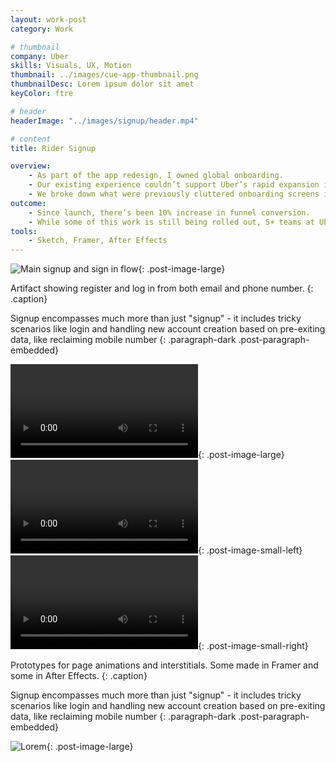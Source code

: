 ```yaml
---
layout: work-post
category: Work

# thumbnail
company: Uber
skills: Visuals, UX, Motion
thumbnail: ../images/cue-app-thumbnail.png
thumbnailDesc: Lorem ipsum dolor sit amet
keyColor: ftre

# header
headerImage: "../images/signup/header.mp4"

# content
title: Rider Signup

overview:
    - As part of the app redesign, I owned global onboarding.
    - Our existing experience couldn’t support Uber’s rapid expansion in global markets, so we set out to create a modular platform that could enable customized funnels by market.
    - We broke down what were previously cluttered onboarding screens into simple, bite-sized steps that aimed at decreasing cognitive load and enabling easier experimentation. During the course of the project, I tested this framework on the ground with users in India and China.
outcome:
    - Since launch, there’s been 10% increase in funnel conversion.
    - While some of this work is still being rolled out, 5+ teams at Uber have already plugged into the new platform. They’ve created localized onboarding experiences, fought against fraud, and revolutionized how Uber accepts payments.
tools:
    - Sketch, Framer, After Effects
---
```


<!-- # My main heading
{: .heading-1} -->

![Main signup and sign in flow](../images/signup/signup-flow-1.png){: .post-image-large}

Artifact showing register and log in from both email and phone number.
{: .caption}

Signup encompasses much more than just "signup" - it includes tricky scenarios like login and handling new account creation based on pre-exiting data, like reclaiming mobile number
{: .paragraph-dark .post-paragraph-embedded}

<video src="../images/signup/screen-to-screen.mp4" autoplay loop></video>{: .post-image-large}
<video src="../images/signup/signup-parallax.mp4" autoplay loop></video>{: .post-image-small-left}
<video src="../images/signup/signup-entry.mp4" autoplay loop></video>{: .post-image-small-right}

Prototypes for page animations and interstitials. Some made in Framer and some in After Effects.
{: .caption}

Signup encompasses much more than just "signup" - it includes tricky scenarios like login and handling new account creation based on pre-exiting data, like reclaiming mobile number
{: .paragraph-dark .post-paragraph-embedded}

![Lorem](../images/signup/mosaic.png){: .post-image-large}
